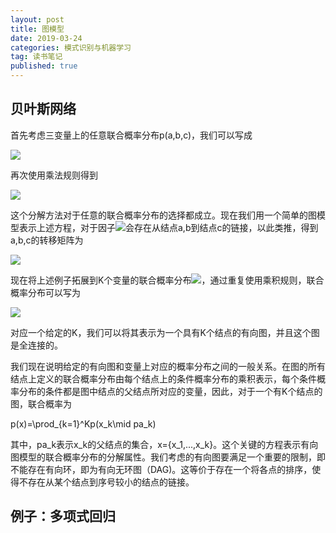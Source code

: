 ```yaml
---
layout: post
title: 图模型
date: 2019-03-24
categories: 模式识别与机器学习
tag: 读书笔记
published: true
---
```


## 贝叶斯网络

首先考虑三变量上的任意联合概率分布p(a,b,c)，我们可以写成

<img src="https://latex.codecogs.com/png.latex?p(a,b,c)=p(c\mid a,b)p(a,b)">

再次使用乘法规则得到

<img src="https://latex.codecogs.com/png.latex?p(a,b,c)=p(c\mid a,b)p(b\mid a)p(a)">

这个分解方法对于任意的联合概率分布的选择都成立。现在我们用一个简单的图模型表示上述方程，对于因子<img src="https://latex.codecogs.com/png.latex?p(c\mid a,b)">会存在从结点a,b到结点c的链接，以此类推，得到a,b,c的转移矩阵为

<img src="https://latex.codecogs.com/png.latex?\begin{pmatrix}&space;0&1&1\\&space;0&0&1\\&space;0&0&0&space;\end{pmatrix}">

现在将上述例子拓展到K个变量的联合概率分布<img src="https://latex.codecogs.com/png.latex?p(x_1,...,x_K)">，通过重复使用乘积规则，联合概率分布可以写为

<img src="https://latex.codecogs.com/png.latex?p(x_1,...,x_K)=p(x_K\mid x_1,...,x_{K-1})...p(x_2\mid x_1)p(x_1)">

对应一个给定的K，我们可以将其表示为一个具有K个结点的有向图，并且这个图是全连接的。

我们现在说明给定的有向图和变量上对应的概率分布之间的一般关系。在图的所有结点上定义的联合概率分布由每个结点上的条件概率分布的乘积表示，每个条件概率分布的条件都是图中结点的父结点所对应的变量，因此，对于一个有K个结点的图，联合概率为

p(x)=\prod_{k=1}^Kp(x_k\mid pa_k)

其中，pa_k表示x_k的父结点的集合，x=\{x_1,...,x_k\}。这个关键的方程表示有向图模型的联合概率分布的分解属性。我们考虑的有向图要满足一个重要的限制，即不能存在有向环，即为有向无环图（DAG)。这等价于存在一个将各点的排序，使得不存在从某个结点到序号较小的结点的链接。

## 例子：多项式回归

